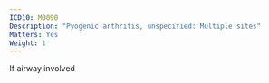 ```yaml
---
ICD10: M0090
Description: "Pyogenic arthritis, unspecified: Multiple sites"
Matters: Yes
Weight: 1
---
```

If airway involved
